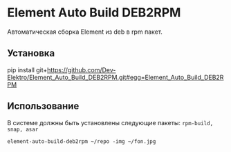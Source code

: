 # Element Auto Build DEB2RPM

Автоматическая сборка Element из deb в rpm пакет.

## Установка

pip install git+https://github.com/Dev-Elektro/Element_Auto_Build_DEB2RPM.git#egg=Element_Auto_Build_DEB2RPM

## Использование

В системе должны быть установлены следующие пакеты:
`rpm-build, snap, asar`

    element-auto-build-deb2rpm ~/repo -img ~/fon.jpg
